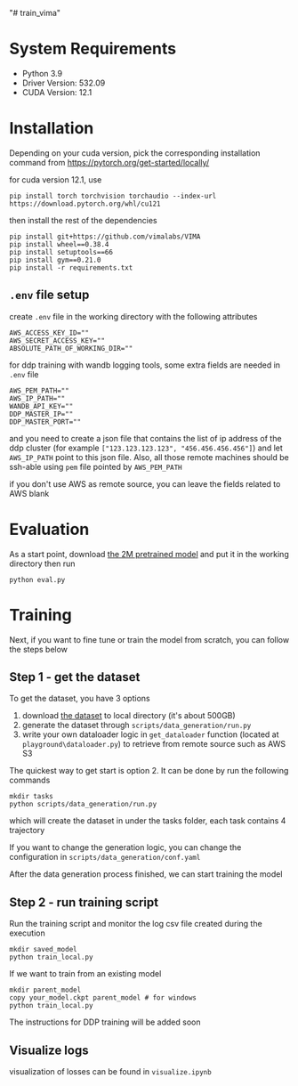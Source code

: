 "# train_vima" 

# System Requirements

- Python 3.9
- Driver Version: 532.09       
- CUDA Version: 12.1

# Installation

Depending on your cuda version, pick the corresponding installation command from
https://pytorch.org/get-started/locally/

for cuda version 12.1, use

```
pip install torch torchvision torchaudio --index-url https://download.pytorch.org/whl/cu121
```

then install the rest of the dependencies

```
pip install git+https://github.com/vimalabs/VIMA
pip install wheel==0.38.4
pip install setuptools==66
pip install gym==0.21.0
pip install -r requirements.txt
```

## `.env` file setup

create `.env` file in the working directory with the following attributes

```
AWS_ACCESS_KEY_ID=""
AWS_SECRET_ACCESS_KEY=""
ABSOLUTE_PATH_OF_WORKING_DIR=""
```

for ddp training with wandb logging tools, some extra fields are needed in `.env` file 

```
AWS_PEM_PATH=""
AWS_IP_PATH=""
WANDB_API_KEY=""
DDP_MASTER_IP=""
DDP_MASTER_PORT=""
```

and you need to create a json file that contains the list of ip address of the ddp cluster
(for example `["123.123.123.123", "456.456.456.456"]`) and let `AWS_IP_PATH` point to this json file.
Also, all those remote machines should be ssh-able using `pem` file pointed by `AWS_PEM_PATH`

if you don't use AWS as remote source, you can leave the fields related to AWS blank


# Evaluation

As a start point, download [the 2M pretrained model](https://huggingface.co/VIMA/VIMA/resolve/main/2M.ckpt) and put it in the working directory then run 

```
python eval.py
```

# Training

Next, if you want to fine tune or train the model from scratch, you can follow the steps below

## Step 1 - get the dataset

To get the dataset, you have 3 options

1. download [the dataset](https://huggingface.co/datasets/VIMA/VIMA-Data) to local directory (it's about 500GB)
2. generate the dataset through `scripts/data_generation/run.py`
3. write your own dataloader logic in `get_dataloader` function (located at `playground\dataloader.py`) to retrieve from remote source such as AWS S3 

The quickest way to get start is option 2. It can be done by run the following commands 
```
mkdir tasks
python scripts/data_generation/run.py
```
which will create the dataset in under the tasks folder, each task contains 4 trajectory

If you want to change the generation logic, you can change the configuration in `scripts/data_generation/conf.yaml`

After the data generation process finished, we can start training the model

## Step 2 - run training script

Run the training script and monitor the log csv file created during the execution

```
mkdir saved_model
python train_local.py
```

If we want to train from an existing model
```
mkdir parent_model
copy your_model.ckpt parent_model # for windows
python train_local.py
```
The instructions for DDP training will be added soon

## Visualize logs

visualization of losses can be found in `visualize.ipynb`